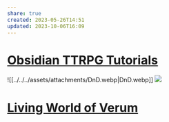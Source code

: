 ```yaml
---
share: true
created: 2023-05-26T14:51
updated: 2023-10-06T16:09
---
```

# [Obsidian TTRPG Tutorials](https://obsidianttrpgtutorials.com/Obsidian+TTRPG+Tutorials/Obsidian+TTRPG+Tutorials "Obsidian TTRPG Tutorials - Obsidian TTRPG Tutorials")
![[../../../assets/attachments/DnD.webp|DnD.webp]]
![](https://raw.githubusercontent.com/SlRvb/Obsidian--ITS-Theme/main/Images/Theme-DnD-WOTC--Lightmode.png)

# [Living World of Verum](https://corvanis.wiki/Hub "Hub - Living World of Verum")
